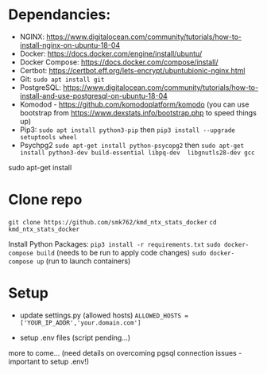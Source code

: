 # Dependancies:

- NGINX:  https://www.digitalocean.com/community/tutorials/how-to-install-nginx-on-ubuntu-18-04
- Docker: https://docs.docker.com/engine/install/ubuntu/
- Docker Compose: https://docs.docker.com/compose/install/
- Certbot: https://certbot.eff.org/lets-encrypt/ubuntubionic-nginx.html
- Git: `sudo apt install git`
- PostgreSQL: https://www.digitalocean.com/community/tutorials/how-to-install-and-use-postgresql-on-ubuntu-18-04
- Komodod - https://github.com/komodoplatform/komodo (you can use bootstrap from https://www.dexstats.info/bootstrap.php to speed things up)
- Pip3: `sudo apt install python3-pip` then `pip3 install --upgrade setuptools wheel`
- Psychpg2 `sudo apt-get install python-psycopg2` then `sudo apt-get install python3-dev build-essential libpq-dev  libgnutls28-dev gcc`

sudo apt-get install
# Clone repo
`git clone https://github.com/smk762/kmd_ntx_stats_docker`
`cd kmd_ntx_stats_docker`

Install Python Packages: `pip3 install -r requirements.txt` 
`sudo docker-compose build`  (needs to be run to apply code changes)
`sudo docker-compose up` (run to launch containers)

# Setup
- update settings.py (allowed hosts)
`ALLOWED_HOSTS = ['YOUR_IP_ADDR','your.domain.com']`

- setup .env files (script pending...)


more to come... (need details on overcoming pgsql connection issues - important to setup .env!)
